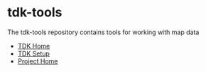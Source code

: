 # tdk-tools #

The tdk-tools repository contains tools for working with map data

* [TDK Home](https://spaces.telenav.com:8443/display/TT/TDK+Team+Home)
* [TDK Setup](https://spaces.telenav.com:8443/display/TT/TDK+-+Setup)
* [Project Home](https://spaces.telenav.com:8443/display/TT/TDK+-+API+-+tdk-tools)

